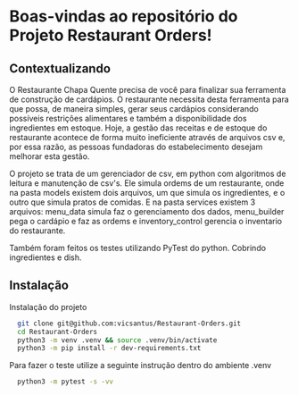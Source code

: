 # Boas-vindas ao repositório do Projeto Restaurant Orders!

## Contextualizando

O Restaurante Chapa Quente precisa de você para finalizar sua ferramenta de construção de cardápios. O restaurante necessita desta ferramenta para que possa, de maneira simples, gerar seus cardápios considerando possíveis restrições alimentares e também a disponibilidade dos ingredientes em estoque. Hoje, a gestão das receitas e de estoque do restaurante acontece de forma muito ineficiente através de arquivos csv e, por essa razão, as pessoas fundadoras do estabelecimento desejam melhorar esta gestão.

O projeto se trata de um gerenciador de csv, em python com algoritmos de leitura e manutenção de csv's. Ele simula ordems de um restaurante, onde na pasta models existem dois arquivos, um que simula os ingredientes, e o outro que simula pratos de comidas. E na pasta services existem 3 arquivos: menu_data simula faz o gerenciamento dos dados, menu_builder pega o cardápio e faz as ordems e inventory_control gerencia o inventario do restaurante.

Também foram feitos os testes utilizando PyTest do python. Cobrindo ingredientes e dish.

## Instalação

Instalação do projeto

```bash
  git clone git@github.com:vicsantus/Restaurant-Orders.git
  cd Restaurant-Orders
  python3 -m venv .venv && source .venv/bin/activate
  python3 -m pip install -r dev-requirements.txt
```

Para fazer o teste utilize a seguinte instrução dentro do ambiente .venv

```bash
  python3 -m pytest -s -vv
```
